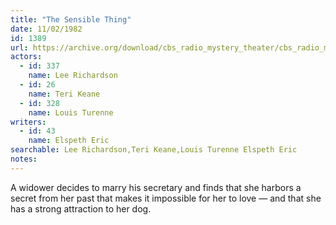 ```yaml
---
title: "The Sensible Thing"
date: 11/02/1982
id: 1389
url: https://archive.org/download/cbs_radio_mystery_theater/cbs_radio_mystery_theater-1351-1399.zip/cbs_radio_mystery_theater-1351-1399%2Fcbsrmt_1389_the_sensible_thing.mp3
actors:  
  - id: 337
    name: Lee Richardson  
  - id: 26
    name: Teri Keane  
  - id: 328
    name: Louis Turenne
writers:  
  - id: 43
    name: Elspeth Eric
searchable: Lee Richardson,Teri Keane,Louis Turenne Elspeth Eric
notes:  
---
```

A widower decides to marry his secretary and finds that she harbors a secret from her past that makes it impossible for her to love — and that she has a strong attraction to her dog.